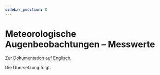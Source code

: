 ```yaml
---
sidebar_position: 8
---
```


# Meteorologische Augenbeobachtungen – Messwerte

Zur [Dokumentation auf Englisch](https://opendatadocs.meteoswiss.ch/a-data-groundbased/a8-meteorological-visual-observations).

Die Übersetzung folgt.
